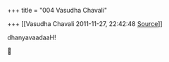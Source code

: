 +++
title = "004 Vasudha Chavali"

+++
[[Vasudha Chavali	2011-11-27, 22:42:48 [Source](https://groups.google.com/g/samskrita/c/LeJutXYJmS0)]]



dhanyavaadaaH!



